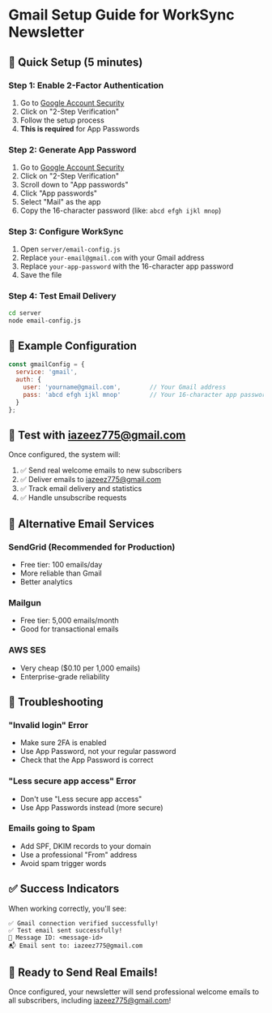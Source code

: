 # Gmail Setup Guide for WorkSync Newsletter

## 🎯 **Quick Setup (5 minutes)**

### **Step 1: Enable 2-Factor Authentication**
1. Go to [Google Account Security](https://myaccount.google.com/security)
2. Click on "2-Step Verification"
3. Follow the setup process
4. **This is required** for App Passwords

### **Step 2: Generate App Password**
1. Go to [Google Account Security](https://myaccount.google.com/security)
2. Click on "2-Step Verification"
3. Scroll down to "App passwords"
4. Click "App passwords"
5. Select "Mail" as the app
6. Copy the 16-character password (like: `abcd efgh ijkl mnop`)

### **Step 3: Configure WorkSync**
1. Open `server/email-config.js`
2. Replace `your-email@gmail.com` with your Gmail address
3. Replace `your-app-password` with the 16-character app password
4. Save the file

### **Step 4: Test Email Delivery**
```bash
cd server
node email-config.js
```

## 📧 **Example Configuration**

```javascript
const gmailConfig = {
  service: 'gmail',
  auth: {
    user: 'yourname@gmail.com',        // Your Gmail address
    pass: 'abcd efgh ijkl mnop'        // Your 16-character app password
  }
};
```

## 🧪 **Test with iazeez775@gmail.com**

Once configured, the system will:
1. ✅ Send real welcome emails to new subscribers
2. ✅ Deliver emails to iazeez775@gmail.com
3. ✅ Track email delivery and statistics
4. ✅ Handle unsubscribe requests

## 🔧 **Alternative Email Services**

### **SendGrid (Recommended for Production)**
- Free tier: 100 emails/day
- More reliable than Gmail
- Better analytics

### **Mailgun**
- Free tier: 5,000 emails/month
- Good for transactional emails

### **AWS SES**
- Very cheap ($0.10 per 1,000 emails)
- Enterprise-grade reliability

## 🚨 **Troubleshooting**

### **"Invalid login" Error**
- Make sure 2FA is enabled
- Use App Password, not your regular password
- Check that the App Password is correct

### **"Less secure app access" Error**
- Don't use "Less secure app access"
- Use App Passwords instead (more secure)

### **Emails going to Spam**
- Add SPF, DKIM records to your domain
- Use a professional "From" address
- Avoid spam trigger words

## ✅ **Success Indicators**

When working correctly, you'll see:
```
✅ Gmail connection verified successfully!
✅ Test email sent successfully!
📧 Message ID: <message-id>
📬 Email sent to: iazeez775@gmail.com
```

## 🎉 **Ready to Send Real Emails!**

Once configured, your newsletter will send professional welcome emails to all subscribers, including iazeez775@gmail.com!
